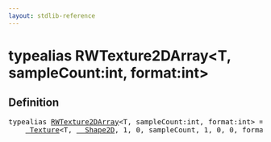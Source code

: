 ```yaml
---
layout: stdlib-reference
---
```


# typealias RWTexture2DArray\<T, sampleCount:int, format:int\>

## Definition

<pre>
<span class='code_keyword'>typealias</span> <a href="/stdlib-reference/types/RWTexture2DArray" class="code_type">RWTexture2DArray</a>&lt;T, sampleCount:<span class="code_keyword">int</span>, format:<span class="code_keyword">int</span>&gt; = 
    <a href="/stdlib-reference/types/Texture/index" class="code_type">_Texture</a>&lt;T, <a href="/stdlib-reference/types/Shape2D/index" class="code_type">__Shape2D</a>, 1, 0, sampleCount, 1, 0, 0, format&gt;;
</pre>

